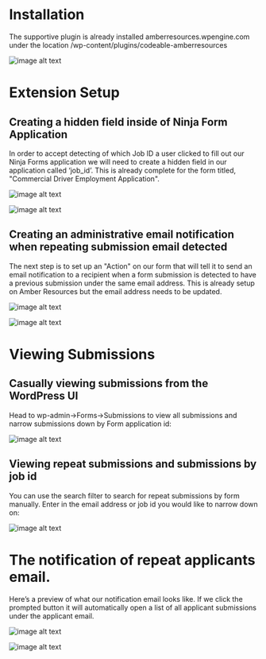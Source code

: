# Installation

The supportive plugin is already installed amberresources.wpengine.com under the location /wp-content/plugins/codeable-amberresources

![image alt text](image_0.png)

# Extension Setup

## Creating a hidden field inside of Ninja Form Application

In order to accept detecting of which Job ID a user clicked to fill out our Ninja Forms application we will need to create a hidden field in our application called ‘job_id’. This is already complete for the form titled, "Commercial Driver Employment Application".

![image alt text](image_1.png)

![image alt text](image_2.png)

## Creating an administrative email notification when repeating submission email detected

The next step is to set up an "Action" on our form that will tell it to send an email notification to a recipient when a form submission is detected to have a previous submission under the same email address. This is already setup on Amber Resources but the email address needs to be updated.

![image alt text](image_3.png)

![image alt text](image_4.png)

# Viewing Submissions

## Casually viewing submissions from the WordPress UI

Head to wp-admin->Forms->Submissions to view all submissions and narrow submissions down by Form application id:

![image alt text](image_5.png)

## Viewing repeat submissions and submissions by job id

You can use the search filter to search for repeat submissions by form manually. Enter in the email address or job id you would like to narrow down on:

![image alt text](image_6.png)

# The notification of repeat applicants email.

Here’s a preview of what our notification email looks like. If we click the prompted button it will automatically open a list of all applicant submissions under the applicant email.  

![image alt text](image_7.png)

![image alt text](image_8.png)

